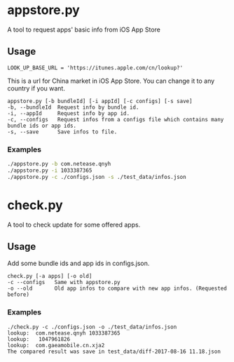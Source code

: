 # appstore.py
A tool to request apps' basic info from iOS App Store

## Usage

```
LOOK_UP_BASE_URL = 'https://itunes.apple.com/cn/lookup?'
```
This is a url for China market in iOS App Store. You can change it to any country if you want.

```
appstore.py [-b bundleId] [-i appId] [-c configs] [-s save]
-b, --bundleId  Request info by bundle id.
-i, --appId     Request info by app id.
-c, --configs   Request infos from a configs file which contains many bundle ids or app ids.
-s, --save      Save infos to file.
```

### Examples
```Bash
./appstore.py -b com.netease.qnyh
./appstore.py -i 1033387365
./appstore.py -c ./configs.json -s ./test_data/infos.json
```

# check.py
A tool to check update for some offered apps.

## Usage
Add some bundle ids and app ids in configs.json.

```
check.py [-a apps] [-o old]
-c --configs   Same with appstore.py
-o --old       Old app infos to compare with new app infos. (Requested before)
```

### Examples
```
./check.py -c ./configs.json -o ./test_data/infos.json
lookup:  com.netease.qnyh 1033387365
lookup:   1047961826
lookup:  com.gaeamobile.cn.xja2
The compared result was save in test_data/diff-2017-08-16 11.18.json
```